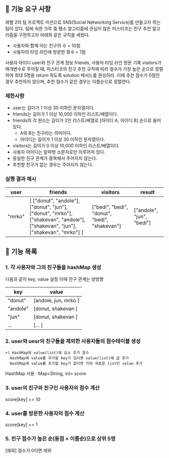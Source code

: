## 🚀 기능 요구 사항

레벨 2의 팀 프로젝트 미션으로 SNS(Social Networking Service)를 만들고자 하는 팀이 있다. 팀에 속한 크루 중 평소 알고리즘에 관심이 많은 미스터코는 친구 추천 알고리즘을 구현하고자 아래와 같은 규칙을 세웠다.

- 사용자와 함께 아는 친구의 수 = 10점 
- 사용자의 타임 라인에 방문한 횟수 = 1점

사용자 아이디 user와 친구 관계 정보 friends, 사용자 타임 라인 방문 기록 visitors가 매개변수로 주어질 때, 미스터코의 친구 추천 규칙에 따라 점수가 가장 높은 순으로 정렬하여 최대 5명을 return 하도록 solution 메서드를 완성하라. 이때 추천 점수가 0점인 경우 추천하지 않으며, 추천 점수가 같은 경우는 이름순으로 정렬한다.

### 제한사항

- user는 길이가 1 이상 30 이하인 문자열이다.
- friends는 길이가 1 이상 10,000 이하인 리스트/배열이다.
- friends의 각 원소는 길이가 2인 리스트/배열로 [아이디 A, 아이디 B] 순으로 들어있다.
  - A와 B는 친구라는 의미이다.
  - 아이디는 길이가 1 이상 30 이하인 문자열이다.
- visitors는 길이가 0 이상 10,000 이하인 리스트/배열이다.
- 사용자 아이디는 알파벳 소문자로만 이루어져 있다.
- 동일한 친구 관계가 중복해서 주어지지 않는다.
- 추천할 친구가 없는 경우는 주어지지 않는다.

### 실행 결과 예시

| user | friends | visitors | result |
| --- | --- | --- | --- |
| "mrko" | [ ["donut", "andole"], ["donut", "jun"], ["donut", "mrko"], ["shakevan", "andole"], ["shakevan", "jun"], ["shakevan", "mrko"] ] | ["bedi", "bedi", "donut", "bedi", "shakevan"] | ["andole", "jun", "bedi"] |

## 📑 기능 목록
### 1. 각 사용자와 그의 친구들을 hashMap 생성
  다음과 같이 key, value 설정 이때 친구 관계는 양방향

| key      | value                |
| --- | --- |
| "donut"  | [andole, jun, mrko ] |
| "andole" | [donut, shakevan ]   |
| "jun"    | [donut, shakevan ]   |
| ...      | [...   ]             |

### 2. user와 uesr의 친구들을 제외한 사용자들의 점수테이블 생성
    +) HashMap에 value(list)에 요소 추가 함수 
      HashMap에 value를 추가할 key가 있다면 value(list)에 값 추가
      HashMap에 value룰 추가할 key가 없다면 키와 새로운 list인 value 추가

  HashMap 사용 : Map<String, int> score

### 3. user의 친구와 친구인 사용자의 점수 계산
  score[key] += 10
### 4. user를 방문한 사용자의 점수 계산
  score[key] += 1
### 5. 친구 점수가 높은 순(동점 = 이름순)으로 상위 5명
  [예외] 점수가 0이면 제외
  
